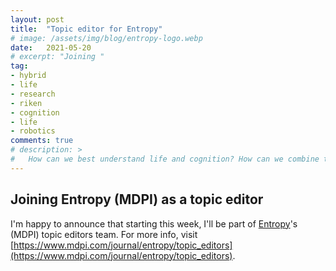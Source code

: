 ```yaml
---
layout: post
title:  "Topic editor for Entropy"
# image: /assets/img/blog/entropy-logo.webp
date:   2021-05-20
# excerpt: "Joining "
tag:
- hybrid
- life
- research
- riken
- cognition
- life
- robotics
comments: true
# description: >
#   How can we best understand life and cognition? How can we combine the results of different technological advances with natural organisms?
---
```



## Joining Entropy (MDPI) as a topic editor

I'm happy to announce that starting this week, I'll be part of [Entropy](https://www.mdpi.com/journal/entropy)'s (MDPI) topic editors team. For more info, visit [https://www.mdpi.com/journal/entropy/topic_editors](https://www.mdpi.com/journal/entropy/topic_editors).
